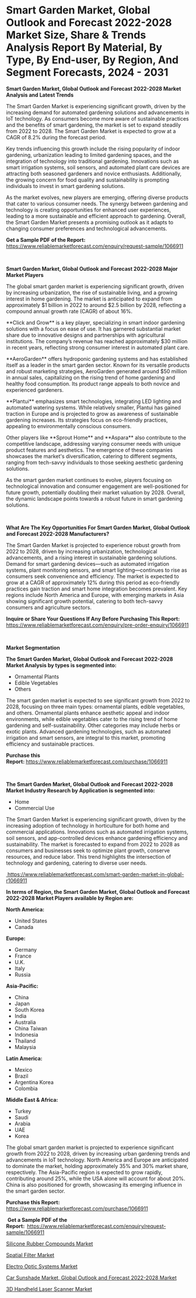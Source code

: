 <p><h1>Smart Garden Market, Global Outlook and Forecast 2022-2028 Market Size, Share & Trends Analysis Report By Material, By Type, By End-user, By Region, And Segment Forecasts, 2024 - 2031</h1></p><p><strong>Smart Garden Market, Global Outlook and Forecast 2022-2028 Market Analysis and Latest Trends</strong></p>
<p><p>The Smart Garden Market is experiencing significant growth, driven by the increasing demand for automated gardening solutions and advancements in IoT technology. As consumers become more aware of sustainable practices and the benefits of smart gardening, the market is set to expand steadily from 2022 to 2028. The Smart Garden Market is expected to grow at a CAGR of 8.2% during the forecast period. </p><p>Key trends influencing this growth include the rising popularity of indoor gardening, urbanization leading to limited gardening spaces, and the integration of technology into traditional gardening. Innovations such as smart irrigation systems, soil sensors, and automated plant care devices are attracting both seasoned gardeners and novice enthusiasts. Additionally, the growing concern for food quality and sustainability is prompting individuals to invest in smart gardening solutions. </p><p>As the market evolves, new players are emerging, offering diverse products that cater to various consumer needs. The synergy between gardening and technology is creating opportunities for enhanced user experiences, leading to a more sustainable and efficient approach to gardening. Overall, the Smart Garden Market presents a promising outlook as it adapts to changing consumer preferences and technological advancements.</p></p>
<p><strong>Get a Sample PDF of the Report:&nbsp;</strong> <a href="https://www.reliablemarketforecast.com/enquiry/request-sample/1066911">https://www.reliablemarketforecast.com/enquiry/request-sample/1066911</a></p>
<p>&nbsp;</p>
<p><strong>Smart Garden Market, Global Outlook and Forecast 2022-2028 Major Market Players</strong></p>
<p><p>The global smart garden market is experiencing significant growth, driven by increasing urbanization, the rise of sustainable living, and a growing interest in home gardening. The market is anticipated to expand from approximately $1 billion in 2022 to around $2.5 billion by 2028, reflecting a compound annual growth rate (CAGR) of about 16%.</p><p>**Click and Grow** is a key player, specializing in smart indoor gardening solutions with a focus on ease of use. It has garnered substantial market share due to innovative designs and partnerships with agricultural institutions. The company’s revenue has reached approximately $30 million in recent years, reflecting strong consumer interest in automated plant care.</p><p>**AeroGarden** offers hydroponic gardening systems and has established itself as a leader in the smart garden sector. Known for its versatile products and robust marketing strategies, AeroGarden generated around $50 million in annual sales, capitalizing on the rising trend of home gardening and healthy food consumption. Its product range appeals to both novice and experienced gardeners.</p><p>**Plantui** emphasizes smart technologies, integrating LED lighting and automated watering systems. While relatively smaller, Plantui has gained traction in Europe and is projected to grow as awareness of sustainable gardening increases. Its strategies focus on eco-friendly practices, appealing to environmentally conscious consumers.</p><p>Other players like **Sprout Home** and **Aspara** also contribute to the competitive landscape, addressing varying consumer needs with unique product features and aesthetics. The emergence of these companies showcases the market's diversification, catering to different segments, ranging from tech-savvy individuals to those seeking aesthetic gardening solutions.</p><p>As the smart garden market continues to evolve, players focusing on technological innovation and consumer engagement are well-positioned for future growth, potentially doubling their market valuation by 2028. Overall, the dynamic landscape points towards a robust future in smart gardening solutions.</p></p>
<p>&nbsp;</p>
<p><strong>What Are The Key Opportunities For Smart Garden Market, Global Outlook and Forecast 2022-2028 Manufacturers?</strong></p>
<p><p>The Smart Garden Market is projected to experience robust growth from 2022 to 2028, driven by increasing urbanization, technological advancements, and a rising interest in sustainable gardening solutions. Demand for smart gardening devices—such as automated irrigation systems, plant monitoring sensors, and smart lighting—continues to rise as consumers seek convenience and efficiency. The market is expected to grow at a CAGR of approximately 12% during this period as eco-friendly practices gain traction and smart home integration becomes prevalent. Key regions include North America and Europe, with emerging markets in Asia showing significant growth potential, catering to both tech-savvy consumers and agriculture sectors.</p></p>
<p><strong>Inquire or Share Your Questions If Any Before Purchasing This Report:</strong> <a href="https://www.reliablemarketforecast.com/enquiry/pre-order-enquiry/1066911">https://www.reliablemarketforecast.com/enquiry/pre-order-enquiry/1066911</a></p>
<p>&nbsp;</p>
<p><strong>Market Segmentation</strong></p>
<p><strong>The Smart Garden Market, Global Outlook and Forecast 2022-2028 Market Analysis by types is segmented into:</strong></p>
<p><ul><li>Ornamental Plants</li><li>Edible Vegetables</li><li>Others</li></ul></p>
<p><p>The smart garden market is expected to see significant growth from 2022 to 2028, focusing on three main types: ornamental plants, edible vegetables, and others. Ornamental plants enhance aesthetic appeal and indoor environments, while edible vegetables cater to the rising trend of home gardening and self-sustainability. Other categories may include herbs or exotic plants. Advanced gardening technologies, such as automated irrigation and smart sensors, are integral to this market, promoting efficiency and sustainable practices.</p></p>
<p><strong>Purchase this Report:&nbsp;</strong><a href="https://www.reliablemarketforecast.com/purchase/1066911">https://www.reliablemarketforecast.com/purchase/1066911</a></p>
<p>&nbsp;</p>
<p><strong>The Smart Garden Market, Global Outlook and Forecast 2022-2028 Market Industry Research by Application is segmented into:</strong></p>
<p><ul><li>Home</li><li>Commercial Use</li></ul></p>
<p><p>The Smart Garden Market is experiencing significant growth, driven by the increasing adoption of technology in horticulture for both home and commercial applications. Innovations such as automated irrigation systems, soil sensors, and app-controlled devices enhance gardening efficiency and sustainability. The market is forecasted to expand from 2022 to 2028 as consumers and businesses seek to optimize plant growth, conserve resources, and reduce labor. This trend highlights the intersection of technology and gardening, catering to diverse user needs.</p></p>
<p><a href="https://www.reliablemarketforecast.com/smart-garden-market-in-global-r1066911">&nbsp;https://www.reliablemarketforecast.com/smart-garden-market-in-global-r1066911</a></p>
<p><strong>In terms of Region, the Smart Garden Market, Global Outlook and Forecast 2022-2028 Market Players available by Region are:</strong></p>
<p>
    <p> <strong> North America: </strong>
        <ul>
            <li>United States</li>
            <li>Canada</li>
        </ul>
        </p> 
    <p> <strong> Europe: </strong>
        <ul>
            <li>Germany</li>
            <li>France</li>
            <li>U.K.</li>
            <li>Italy</li>
            <li>Russia</li>
        </ul>
        </p> 
    <p> <strong> Asia-Pacific: </strong>
        <ul>
            <li>China</li>
            <li>Japan</li>
            <li>South Korea</li>
            <li>India</li>
            <li>Australia</li>
            <li>China Taiwan</li>
            <li>Indonesia</li>
            <li>Thailand</li>
            <li>Malaysia</li>
        </ul>
        </p> 
    <p> <strong> Latin America: </strong>
        <ul>
            <li>Mexico</li>
            <li>Brazil</li>
            <li>Argentina Korea</li>
            <li>Colombia</li>
        </ul>
        </p> 
    <p> <strong> Middle East & Africa: </strong>
        <ul>
            <li>Turkey</li>
            <li>Saudi</li>
            <li>Arabia</li>
            <li>UAE</li>
            <li>Korea</li>
        </ul>
    </p>
    </p>
<p><p>The global smart garden market is projected to experience significant growth from 2022 to 2028, driven by increasing urban gardening trends and advancements in IoT technology. North America and Europe are anticipated to dominate the market, holding approximately 35% and 30% market share, respectively. The Asia-Pacific region is expected to grow rapidly, contributing around 25%, while the USA alone will account for about 20%. China is also positioned for growth, showcasing its emerging influence in the smart garden sector.</p></p>
<p><strong>Purchase this Report: </strong><a href="https://www.reliablemarketforecast.com/purchase/1066911">https://www.reliablemarketforecast.com/purchase/1066911</a></p>
<p>&nbsp;<strong>Get a Sample PDF of the Report:&nbsp;&nbsp;</strong><a href="https://www.reliablemarketforecast.com/enquiry/request-sample/1066911">https://www.reliablemarketforecast.com/enquiry/request-sample/1066911</a></p>
<p><strong></strong></p>
<p><p><a href="https://issuu.com/reportprime-2/docs/silicone-rubber-compounds-market-si_3b280353cdcd55">Silicone Rubber Compounds Market</a></p><p><a href="https://medium.com/@levihamilton58/the-global-spatial-filter-market-is-projected-to-experience-an-annual-growth-rate-of-6-5-27bde1b13bab">Spatial Filter Market</a></p><p><a href="https://www.linkedin.com/pulse/electro-optic-systems-market-strategic-insights-product-evolution-hkmte?trackingId=9do7%2BGzxSvq2GyuEoqEv%2FA%3D%3D">Electro Optic Systems Market</a></p><p><a href="https://github.com/ChiragRP21/Market-Research-Report-List-6/blob/main/car-sunshade-market-global-outlook-and-forecast-2022-2028-market.md">Car Sunshade Market, Global Outlook and Forecast 2022-2028 Market</a></p><p><a href="https://www.linkedin.com/pulse/3d-handheld-laser-scanner-market-forecasts-trends-impact-iszif?trackingId=yt%2BaXxSRQhCthBakLj6D0Q%3D%3D">3D Handheld Laser Scanner Market</a></p></p>